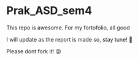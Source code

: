 # Prak_ASD_sem4
This repo is awesome. For my fortofolio, all good

I will update as the report is made
so, stay tune! 🤗

Please dont fork it! 😡
